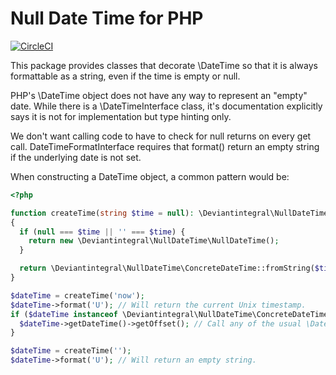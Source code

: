# Null Date Time for PHP

[![CircleCI](https://circleci.com/gh/deviantintegral/null-date-time.svg?style=svg)](https://circleci.com/gh/deviantintegral/null-date-time)

This package provides classes that decorate \DateTime so that it is always
formattable as a string, even if the time is empty or null.

PHP's \DateTime object does not have any way to represent an "empty" date.
While there is a \DateTimeInterface class, it's documentation explicitly
says it is not for implementation but type hinting only.

We don't want calling code to have to check for null returns on every get
call. DateTimeFormatInterface requires that format() return an empty string
if the underlying date is not set.

When constructing a DateTime object, a common pattern would be:

```php
<?php

function createTime(string $time = null): \Deviantintegral\NullDateTime\DateTimeFormatInterface
{
  if (null === $time || '' === $time) {
    return new \Deviantintegral\NullDateTime\NullDateTime();
  }

  return \Deviantintegral\NullDateTime\ConcreteDateTime::fromString($time);
}

$dateTime = createTime('now');
$dateTime->format('U'); // Will return the current Unix timestamp.
if ($dateTime instanceof \Deviantintegral\NullDateTime\ConcreteDateTimeInterface) {
  $dateTime->getDateTime()->getOffset(); // Call any of the usual \DateTime methods.
}

$dateTime = createTime('');
$dateTime->format('U'); // Will return an empty string.
```
